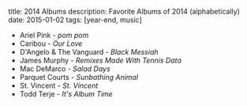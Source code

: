 title: 2014 Albums
description: Favorite Albums of 2014 (alphabetically)
date: 2015-01-02
tags: [year-end, music]

- Ariel Pink - *pom pom*
- Caribou - *Our Love*
- D'Angelo & The Vanguard - *Black Messiah*
- James Murphy - *Remixes Made With Tennis Data*
- Mac DeMarco - *Salad Days*
- Parquet Courts - *Sunbathing Animal*
- St. Vincent - *St. Vincent*
- Todd Terje - *It's Album Time*
